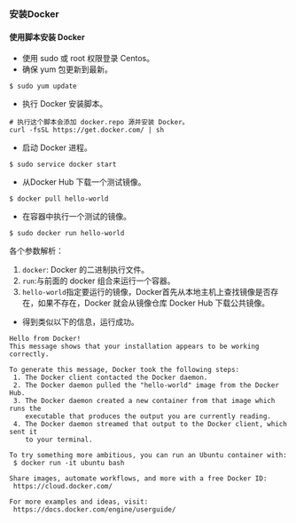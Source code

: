 ### 安装Docker

#### 使用脚本安装 Docker

* 使用 sudo 或 root 权限登录 Centos。
* 确保 yum 包更新到最新。

```shell
$ sudo yum update

```
* 执行 Docker 安装脚本。
```shell
# 执行这个脚本会添加 docker.repo 源并安装 Docker。
curl -fsSL https://get.docker.com/ | sh
```

* 启动 Docker 进程。
```shell
$ sudo service docker start
```

* 从Docker Hub 下载一个测试镜像。
```shell
$ docker pull hello-world
```

* 在容器中执行一个测试的镜像。
```shell
$ sudo docker run hello-world
```

各个参数解析：
 1. <code>docker</code>: Docker 的二进制执行文件。
 2. <code>run</code>:与前面的 docker 组合来运行一个容器。
 3. <code>hello-world</code>指定要运行的镜像，Docker首先从本地主机上查找镜像是否存在，如果不存在，Docker 就会从镜像仓库 Docker Hub 下载公共镜像。



* 得到类似以下的信息，运行成功。

``` shell
Hello from Docker!
This message shows that your installation appears to be working correctly.

To generate this message, Docker took the following steps:
 1. The Docker client contacted the Docker daemon.
 2. The Docker daemon pulled the "hello-world" image from the Docker Hub.
 3. The Docker daemon created a new container from that image which runs the
    executable that produces the output you are currently reading.
 4. The Docker daemon streamed that output to the Docker client, which sent it
    to your terminal.

To try something more ambitious, you can run an Ubuntu container with:
 $ docker run -it ubuntu bash

Share images, automate workflows, and more with a free Docker ID:
 https://cloud.docker.com/

For more examples and ideas, visit:
 https://docs.docker.com/engine/userguide/
```
